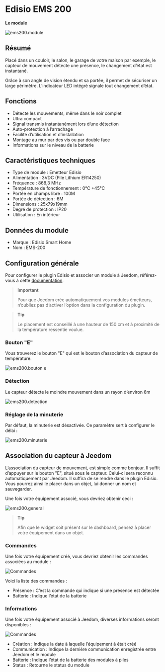 # Edisio EMS 200

**Le module**

![ems200.module](images/ems200/ems200.module.jpg)

## Résumé

Placé dans un couloir, le salon, le garage de votre maison par exemple, le capteur de mouvement détecte une présence, le changement d’état est instantané.

Grâce à son angle de vision étendu et sa portée, il permet de sécuriser un large périmètre. L’indicateur LED intégré signale tout changement d’état.

## Fonctions

-   Détecte les mouvements, même dans le noir complet
-   Ultra compact
-   Signal transmis instantanément lors d’une détection
-   Auto-protection à l’arrachage
-   Facilité d’utilisation et d’installation
-   Montage au mur par des vis ou par double face
-   Informations sur le niveau de la batterie

## Caractéristiques techniques

-   Type de module : Emetteur Edisio
-   Alimentation : 3VDC (Pile Lithium ER14250)
-   Fréquence : 868,3 MHz
-   Température de fonctionnement : 0°C +45°C
-   Portée en champs libre : 100M
-   Portée de détection : 6M
-   Dimensions : 25x79x19mm
-   Degré de protection : IP20
-   Utilisation : En intérieur

## Données du module

-   Marque : Edisio Smart Home
-   Nom : EMS-200

## Configuration générale

Pour configurer le plugin Edisio et associer un module à Jeedom, référez-vous à cette [documentation](https://doc.jeedom.com/fr_FR/plugins/automation%20protocol/edisio/).

> **Important**
>
> Pour que Jeedom crée automatiquement vos modules émetteurs, n’oubliez pas d’activer l’option dans la configuration du plugin.

> **Tip**
>
> Le placement est conseillé à une hauteur de 150 cm et à proximité de la température ressentie voulue.

### Bouton "E"

Vous trouverez le bouton "E" qui est le bouton d’association du capteur de température.

![ems200.bouton e](images/ems200/ems200.bouton-e.jpg)

### Détection

Le capteur détecte le moindre mouvement dans un rayon d’environ 6m

![ems200.detection](images/ems200/ems200.detection.jpg)

### Réglage de la minuterie

Par défaut, la minuterie est désactivée. Ce paramètre sert à configurer le délai :

![ems200.minuterie](images/ems200/ems200.minuterie.jpg)

## Association du capteur à Jeedom

L’association du capteur de mouvement, est simple comme bonjour. Il suffit d’appuyer sur le bouton "E", situé sous le capteur. Celui-ci sera reconnu automatiquement par Jeedom. Il suffira de se rendre dans le plugin Edisio. Vous pourrez ainsi le placer dans un objet, lui donner un nom et sauvegarder.

Une fois votre équipement associé, vous devriez obtenir ceci :

![ems200.general](images/ems200/ems200.general.jpg)

> **Tip**
>
> Afin que le widget soit présent sur le dashboard, pensez à placer votre équipement dans un objet.

### Commandes

Une fois votre équipement créé, vous devriez obtenir les commandes associées au module :

![Commandes](images/ems200/ems200.commande.jpg)

Voici la liste des commandes :

-   Présence : C’est la commande qui indique si une présence est détectée
-   Batterie : Indique l’état de la batterie

### Informations

Une fois votre équipement associé à Jeedom, diverses informations seront disponibles :

![Commandes](images/ems200/ems200.informations.jpg)

-   Création : Indique la date à laquelle l’équipement à était créé
-   Communication : Indique la dernière communication enregistrée entre Jeedom et le module
-   Batterie : Indique l’état de la batterie des modules à piles
-   Status : Retourne le status du module
